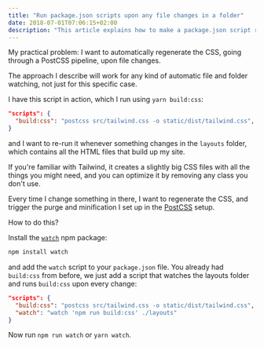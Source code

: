 ```yaml
---
title: "Run package.json scripts upon any file changes in a folder"
date: 2018-07-01T07:06:15+02:00
description: "This article explains how to make a package.json script re-run whenever a file in a folder changes."
---
```


My practical problem: I want to automatically regenerate the CSS, going through a PostCSS pipeline, upon file changes.

The approach I describe will work for any kind of automatic file and folder watching, not just for this specific case.

I have this script in action, which I run using `yarn build:css`:

```json
"scripts": {
  "build:css": "postcss src/tailwind.css -o static/dist/tailwind.css",
}
```

and I want to re-run it whenever something changes in the `layouts` folder, which contains all the HTML files that build up my site.

If you're familiar with Tailwind, it creates a slightly big CSS files with all the things you might need, and you can optimize it by removing any class you don't use.

Every time I change something in there, I want to regenerate the CSS, and trigger the purge and minification I set up in the [PostCSS](/postcss/) setup.

How to do this?

Install the [`watch`](https://www.npmjs.com/package/watch) npm package:

```bash
npm install watch
```

and add the `watch` script to your `package.json` file. You already had `build:css` from before, we just add a script that watches the layouts folder and runs `build:css` upon every change:

```json
"scripts": {
  "build:css": "postcss src/tailwind.css -o static/dist/tailwind.css",
  "watch": "watch 'npm run build:css' ./layouts"
}
```

Now run `npm run watch` or `yarn watch`.
